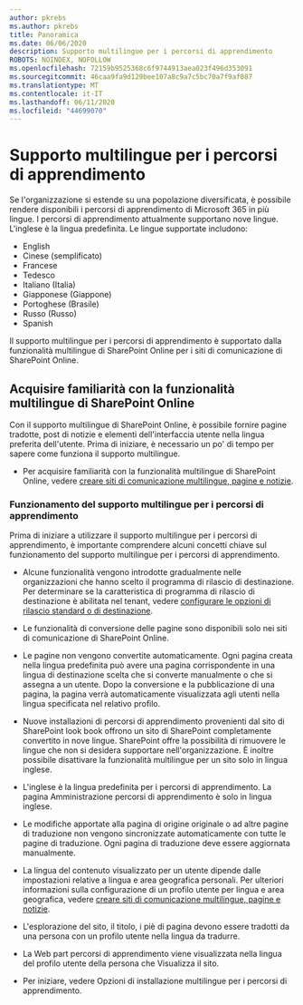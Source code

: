 ```yaml
---
author: pkrebs
ms.author: pkrebs
title: Panoramica
ms.date: 06/06/2020
description: Supporto multilingue per i percorsi di apprendimento
ROBOTS: NOINDEX, NOFOLLOW
ms.openlocfilehash: 72159b9525368c6f9744913aea023f496d353091
ms.sourcegitcommit: 46caa9fa9d129bee107a8c9a7c5bc70a7f9af087
ms.translationtype: MT
ms.contentlocale: it-IT
ms.lasthandoff: 06/11/2020
ms.locfileid: "44699070"
---
```

# <a name="multilingual-support-for-learning-pathways"></a>Supporto multilingue per i percorsi di apprendimento

Se l'organizzazione si estende su una popolazione diversificata, è possibile rendere disponibili i percorsi di apprendimento di Microsoft 365 in più lingue. I percorsi di apprendimento attualmente supportano nove lingue. L'inglese è la lingua predefinita. Le lingue supportate includono:   

- English    
- Cinese (semplificato)
- Francese
- Tedesco
- Italiano (Italia)
- Giapponese (Giappone)
- Portoghese (Brasile)
- Russo (Russo)
- Spanish

Il supporto multilingue per i percorsi di apprendimento è supportato dalla funzionalità multilingue di SharePoint Online per i siti di comunicazione di SharePoint Online. 

## <a name="get-familiar-with-the-sharepoint-online-multilingual-feature"></a>Acquisire familiarità con la funzionalità multilingue di SharePoint Online
Con il supporto multilingue di SharePoint Online, è possibile fornire pagine tradotte, post di notizie e elementi dell'interfaccia utente nella lingua preferita dell'utente. Prima di iniziare, è necessario un po' di tempo per sapere come funziona il supporto multilingue. 
- Per acquisire familiarità con la funzionalità multilingue di SharePoint Online, vedere [creare siti di comunicazione multilingue, pagine e notizie](https://support.office.com/en-us/article/2bb7d610-5453-41c6-a0e8-6f40b3ed750c). 

### <a name="how-multilingual-support-works-for-learning-pathways"></a>Funzionamento del supporto multilingue per i percorsi di apprendimento
Prima di iniziare a utilizzare il supporto multilingue per i percorsi di apprendimento, è importante comprendere alcuni concetti chiave sul funzionamento del supporto multilingue per i percorsi di apprendimento. 

- Alcune funzionalità vengono introdotte gradualmente nelle organizzazioni che hanno scelto il programma di rilascio di destinazione. Per determinare se la caratteristica di programma di rilascio di destinazione è abilitata nel tenant, vedere [configurare le opzioni di rilascio standard o di destinazione](https://support.office.com/en-us/article/3b3adfa4-1777-4ff0-b606-fb8732101f47). 
- Le funzionalità di conversione delle pagine sono disponibili solo nei siti di comunicazione di SharePoint Online.
- Le pagine non vengono convertite automaticamente. Ogni pagina creata nella lingua predefinita può avere una pagina corrispondente in una lingua di destinazione scelta che si converte manualmente o che si assegna a un utente. Dopo la conversione e la pubblicazione di una pagina, la pagina verrà automaticamente visualizzata agli utenti nella lingua specificata nel relativo profilo.
- Nuove installazioni di percorsi di apprendimento provenienti dal sito di SharePoint look book offrono un sito di SharePoint completamente convertito in nove lingue. SharePoint offre la possibilità di rimuovere le lingue che non si desidera supportare nell'organizzazione. È inoltre possibile disattivare la funzionalità multilingue per un sito solo in lingua inglese. 
- L'inglese è la lingua predefinita per i percorsi di apprendimento. La pagina Amministrazione percorsi di apprendimento è solo in lingua inglese. 
- Le modifiche apportate alla pagina di origine originale o ad altre pagine di traduzione non vengono sincronizzate automaticamente con tutte le pagine di traduzione. Ogni pagina di traduzione deve essere aggiornata manualmente.
- La lingua del contenuto visualizzato per un utente dipende dalle impostazioni relative a lingua e area geografica personali. Per ulteriori informazioni sulla configurazione di un profilo utente per lingua e area geografica, vedere [creare siti di comunicazione multilingue, pagine e notizie](https://support.office.com/en-us/article/2bb7d610-5453-41c6-a0e8-6f40b3ed750c). 
- L'esplorazione del sito, il titolo, i piè di pagina devono essere tradotti da una persona con un profilo utente nella lingua da tradurre.
- La Web part percorsi di apprendimento viene visualizzata nella lingua del profilo utente della persona che Visualizza il sito. 

- Per iniziare, vedere Opzioni di installazione multilingue per i percorsi di apprendimento. 